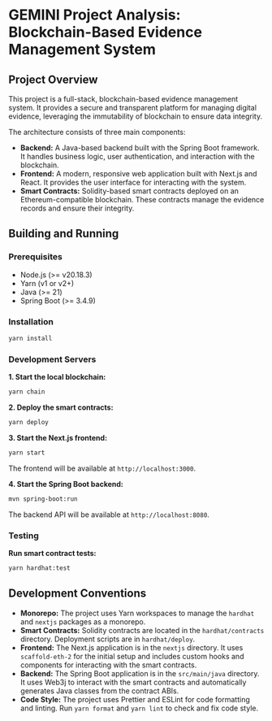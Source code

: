 # GEMINI Project Analysis: Blockchain-Based Evidence Management System

## Project Overview

This project is a full-stack, blockchain-based evidence management system. It provides a secure and transparent platform for managing digital evidence, leveraging the immutability of blockchain to ensure data integrity.

The architecture consists of three main components:

*   **Backend:** A Java-based backend built with the Spring Boot framework. It handles business logic, user authentication, and interaction with the blockchain.
*   **Frontend:** A modern, responsive web application built with Next.js and React. It provides the user interface for interacting with the system.
*   **Smart Contracts:** Solidity-based smart contracts deployed on an Ethereum-compatible blockchain. These contracts manage the evidence records and ensure their integrity.

## Building and Running

### Prerequisites

*   Node.js (>= v20.18.3)
*   Yarn (v1 or v2+)
*   Java (>= 21)
*   Spring Boot (>= 3.4.9)

### Installation

```bash
yarn install
```

### Development Servers

**1. Start the local blockchain:**

```bash
yarn chain
```

**2. Deploy the smart contracts:**

```bash
yarn deploy
```

**3. Start the Next.js frontend:**

```bash
yarn start
```

The frontend will be available at `http://localhost:3000`.

**4. Start the Spring Boot backend:**

```bash
mvn spring-boot:run
```

The backend API will be available at `http://localhost:8080`.

### Testing

**Run smart contract tests:**

```bash
yarn hardhat:test
```

## Development Conventions

*   **Monorepo:** The project uses Yarn workspaces to manage the `hardhat` and `nextjs` packages as a monorepo.
*   **Smart Contracts:** Solidity contracts are located in the `hardhat/contracts` directory. Deployment scripts are in `hardhat/deploy`.
*   **Frontend:** The Next.js application is in the `nextjs` directory. It uses `scaffold-eth-2` for the initial setup and includes custom hooks and components for interacting with the smart contracts.
*   **Backend:** The Spring Boot application is in the `src/main/java` directory. It uses Web3j to interact with the smart contracts and automatically generates Java classes from the contract ABIs.
*   **Code Style:** The project uses Prettier and ESLint for code formatting and linting. Run `yarn format` and `yarn lint` to check and fix code style.
